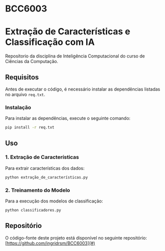 # BCC6003

# Extração de Características e Classificação com IA

Reposítorio da disciplina de Inteligência Computacional do curso de Ciências da Computação.

## Requisitos
Antes de executar o código, é necessário instalar as dependências listadas no arquivo `req.txt`.

### Instalação
Para instalar as dependências, execute o seguinte comando:

```bash
pip install -r req.txt
```

## Uso
### 1. Extração de Características
Para extrair características dos dados:
```bash
python extração_de_características.py
```

### 2. Treinamento do Modelo
Para a execução dos modelos de classificação:
```bash
python classificadores.py
```

## Repositório
O código-fonte deste projeto está disponível no seguinte repositório:
[https://github.com/ingridrsm/BCC6003](#)

